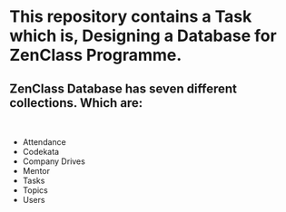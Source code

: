 # This repository contains a Task which is, Designing a Database for ZenClass Programme. 
<h2>ZenClass Database has seven different collections. Which are:</h2><br />
<ul>
  <li>Attendance</li>
  <li>Codekata</li>
  <li>Company Drives</li>
  <li>Mentor</li>
  <li>Tasks</li>
  <li>Topics</li>
  <li>Users</li>
</ul>
